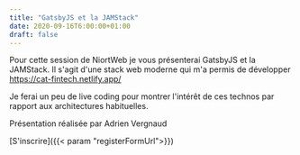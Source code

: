 ```yaml
---
title: "GatsbyJS et la JAMStack"
date: 2020-09-16T6:00:00+01:00
draft: false 
---
```


Pour cette session de NiortWeb je vous présenterai GatsbyJS et la JAMStack.
Il s'agit d'une stack web moderne qui m'a permis de développer https://cat-fintech.netlify.app/


Je ferai un peu de live coding pour montrer l'intérêt de ces technos par rapport aux architectures habituelles.


Présentation réalisée par Adrien Vergnaud

[S'inscrire]({{< param "registerFormUrl">}})
